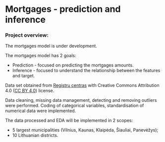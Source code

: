 # Mortgages -  prediction and inference

### Project overview:
The mortgages model is under development.

The mortgages model has 2 goals:
* Prediction  - focused on predicting the mortgages amounts.
* Inference - focused to understand the relationship between the features and target.

Data set obtained from [Registrų centras](https://www.registrucentras.lt/p/1561) with Creative Commons Attribution 4.0 
([CC BY 4.0](https://creativecommons.org/licenses/by/4.0/deed.lt)) license. 

Data cleaning, missing data management, detecting and removing outliers were performed. 
Coding of categorical variables, standardisation of numerical data were implemented.
 
The data processed and EDA will be implemented in 2 scopes:
* 5 largest municipalities (Vilnius, Kaunas, Klaipėda, Šiauliai, Panevėžys);
* 10 Lithuanian districts.